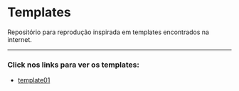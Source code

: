 # Templates
 Repositório para reprodução inspirada em templates encontrados na internet.

---
### Click nos links para ver os templates:

- [template01](https://joshuaoliveira123.github.io/templates/template01/)

<!-- - [template02](https://joshuaoliveira123.github.io/templates/template02/)

- [template03](https://joshuaoliveira123.github.io/templates/template03/)

- [template04](https://joshuaoliveira123.github.io/templates/template04/) -->